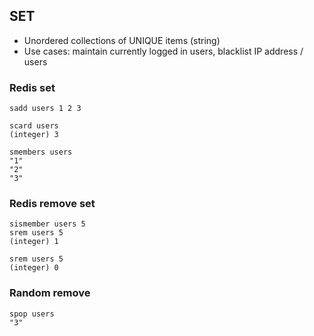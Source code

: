 ## SET  
  
* Unordered collections of UNIQUE items (string)  
* Use cases: maintain currently logged in users, blacklist IP address / users 
  
### Redis set  
```  
sadd users 1 2 3  
  
scard users  
(integer) 3  
  
smembers users  
"1"  
"2"  
"3"  
```  

### Redis remove set  
```
sismember users 5
srem users 5
(integer) 1

srem users 5
(integer) 0
```

### Random remove
```
spop users
"3"
```
